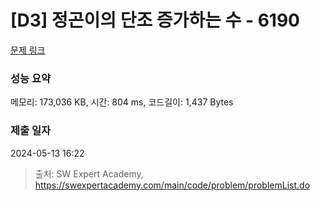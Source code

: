 # [D3] 정곤이의 단조 증가하는 수 - 6190 

[문제 링크](https://swexpertacademy.com/main/code/problem/problemDetail.do?contestProbId=AWcPjEuKAFgDFAU4) 

### 성능 요약

메모리: 173,036 KB, 시간: 804 ms, 코드길이: 1,437 Bytes

### 제출 일자

2024-05-13 16:22



> 출처: SW Expert Academy, https://swexpertacademy.com/main/code/problem/problemList.do